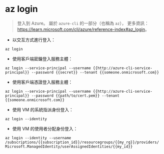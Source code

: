 # az login

> 登入到 Azure。
> 屬於 `azure-cli` 的一部分（也稱為 `az`），
> 更多資訊：<https://learn.microsoft.com/cli/azure/reference-index#az_login>。

- 以交互方式進行登入：

`az login`

- 使用客戶端密鑰登入服務主體：

`az login --service-principal --username {{http://azure-cli-service-principal}} --password {{secret}} --tenant {{someone.onmicrosoft.com}}`

- 使用客戶端憑證登入服務主體：

`az login --service-principal --username {{http://azure-cli-service-principal}} --password {{path/to/cert.pem}} --tenant {{someone.onmicrosoft.com}}`

- 使用 VM 的系統指派身份登入：

`az login --identity`

- 使用 VM 的使用者分配身份登入：

`az login --identity --username /subscriptions/{{subscription_id}}/resourcegroups/{{my_rg}}/providers/Microsoft.ManagedIdentity/userAssignedIdentities/{{my_id}}`
